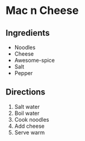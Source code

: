 # Mac n Cheese

## Ingredients
* Noodles
* Cheese
* Awesome-spice
* Salt
* Pepper

## Directions
1. Salt water
2. Boil water
3. Cook noodles
4. Add cheese
5. Serve warm
